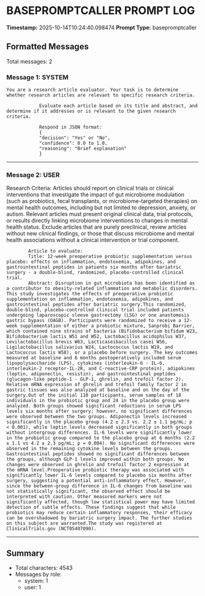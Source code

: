 # BASEPROMPTCALLER PROMPT LOG
**Timestamp:** 2025-10-14T10:24:40.098474
**Prompt Type:** basepromptcaller

## Formatted Messages
Total messages: 2

### Message 1: SYSTEM

```
You are a research article evaluator. Your task is to determine whether research articles are relevant to specific research criteria.

            Evaluate each article based on its title and abstract, and determine if it addresses or is relevant to the given research criteria.

            Respond in JSON format:
            {
            "decision": "Yes" or "No",
            "confidence": 0.0 to 1.0,
            "reasoning": "Brief explanation"
            }
```

---

### Message 2: USER

Research Criteria: Articles should report on clinical trials or clinical interventions that investigate the impact of gut microbiome modulation (such as probiotics, fecal transplants, or microbiome-targeted therapies) on mental health outcomes, including but not limited to depression, anxiety, or autism. Relevant articles must present original clinical data, trial protocols, or results directly linking microbiome interventions to changes in mental health status. Exclude articles that are purely preclinical, review articles without new clinical findings, or those that discuss microbiome and mental health associations without a clinical intervention or trial component.

            Article to evaluate:
            Title: 12-week preoperative probiotic supplementation versus placebo: effects on inflammation, endotoxemia, adipokines, and gastrointestinal peptides in patients six months after bariatric surgery - a double-blind, randomized, placebo-controlled clinical trial.
            Abstract: Disruption in gut microbiota has been identified as a contributor to obesity-related inflammation and metabolic disorders. This study investigates the effects of preoperative probiotic supplementation on inflammation, endotoxemia, adipokines, and gastrointestinal peptides after bariatric surgery.This randomized, double-blind, placebo-controlled clinical trial included patients undergoing laparoscopic sleeve gastrectomy (LSG) or one anastomosis gastric bypass (OAGB). Participants were randomized to receive a 12-week supplementation of either a probiotic mixture, Sanprobi Barrier, which contained nine strains of bacteria (Bifidobacterium bifidum W23, Bifidobacterium lactis W51 and W52, Lactobacillus acidophilus W37, Levilactobacillus brevis W63, Lacticaseibacillus casei W56, Ligilactobacillus salivarius W24, Lactococcus lactis W19, and Lactococcus lactis W58), or a placebo before surgery. The key outcomes measured at baseline and 6 months postoperatively included serum lipopolysaccharide (LPS), cytokines (interleukin-6 - IL-6, interleukin-2 receptor-IL-2R, and C-reactive-CRP protein), adipokines (leptin, adiponectin, resistin), and gastrointestinal peptides (glucagon-like peptide-1 - GLP-1, ghrelin, and trefoil factor 2). Relative mRNA expression of ghrelin and trefoil family factor 2 in gastric tissues was also analyzed at baseline and on the day of the surgery.Out of the initial 110 participants, serum samples of 18 individuals in the probiotic group and 24 in the placebo group were analyzed. Both groups showed significant reductions in serum LPS levels six months after surgery; however, no significant differences were observed between the two groups. Adiponectin levels increased significantly in the placebo group (4.2 ± 2.3 vs. 2.2 ± 1.1 pg/mL; p < 0.001), while leptin levels decreased significantly in both groups without intergroup differences. IL-6 levels were significantly lower in the probiotic group compared to the placebo group at 6 months (2.2 ± 1.1 vs 4.2 ± 2.3 pg/mL; p = 0.004). No significant differences were observed in the remaining cytokine levels between the groups. Gastrointestinal peptides showed no significant differences between the groups, although GLP-1 levels improved within both groups. No changes were observed in ghrelin and trefoil factor 2 expression at the mRNA level.Preoperative probiotic therapy was associated with significantly lower IL-6 levels compared to placebo six months after surgery, suggesting a potential anti-inflammatory effect. However, since the between-group difference in IL-6 changes from baseline was not statistically significant, the observed effect should be interpreted with caution. Other measured markers were not significantly affected, though low statistical power may have limited detection of subtle effects. These findings suggest that while probiotics may reduce certain inflammatory responses, their efficacy can be overshadowed by bariatric surgery impact. The further studies on this subject are warranted.The study was registered at ClinicalTrials.gov (NCT05407090).

---

## Summary
- Total characters: 4543
- Messages by role:
  - system: 1
  - user: 1
